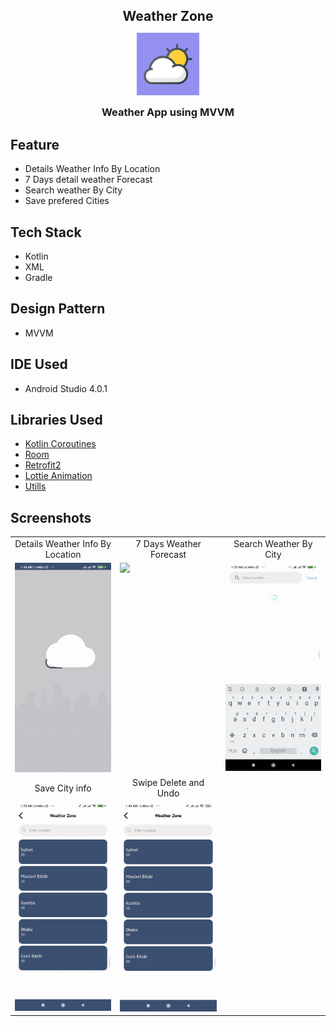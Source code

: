 <h2 style="margin-bottom: 0;" align="center">Weather Zone</h2>

<p align="center">
<img src="https://github.com/SoumikBhatt/WeatherZone/blob/soumik/app/src/main/ic_launcher-playstore.png" height="100" width="100">
<h3 style="margin-top: 0;" align="center">Weather App using MVVM</h3>
</p>


## Feature

* Details Weather Info By Location
* 7 Days detail weather Forecast
* Search weather By City
* Save prefered Cities

## Tech Stack

* Kotlin
* XML
* Gradle

## Design Pattern

* MVVM

## IDE Used

* Android Studio 4.0.1

## Libraries Used

* [Kotlin Coroutines](https://developer.android.com/kotlin/coroutines)
* [Room](https://developer.android.com/topic/libraries/architecture/room)
* [Retrofit2](https://square.github.io/retrofit/)
* [Lottie Animation](https://lottiefiles.com/blog/working-with-lottie/getting-started-with-lottie-animations-in-android-app)
* [Utills](https://github.com/SoumikBhatt/Utills)


## Screenshots

<table>
  <tr>
     <td align="center">Details Weather Info By Location</td>
     <td align="center">7 Days Weather Forecast</td>
     <td align="center">Search Weather By City</td>
    
  </tr>
  <tr>
    <td valign="top"><img src="https://github.com/SoumikBhatt/WeatherZone/blob/soumik/screenshots/weather_by_location.gif"></td>
    <td valign="top"><img src="https://github.com/SoumikBhatt/WeatherZone/blob/soumik/screenshots/forecast.gif"></td>
    <td valign="top"><img src="https://github.com/SoumikBhatt/WeatherZone/blob/soumik/screenshots/search_by_city.gif"></td>
  </tr>
  
  <tr>
    <td align="center">Save City info</td>
    <td align="center">Swipe Delete and Undo</td>
  </tr>
  
  <tr>
    <td valign="top"><img src="https://github.com/SoumikBhatt/WeatherZone/blob/soumik/screenshots/saved_city.gif"></td>
    <td valign="top"><img src="https://github.com/SoumikBhatt/WeatherZone/blob/soumik/screenshots/swipe_delete_undo.gif"></td>
  </tr>
 </table>
 <br>
